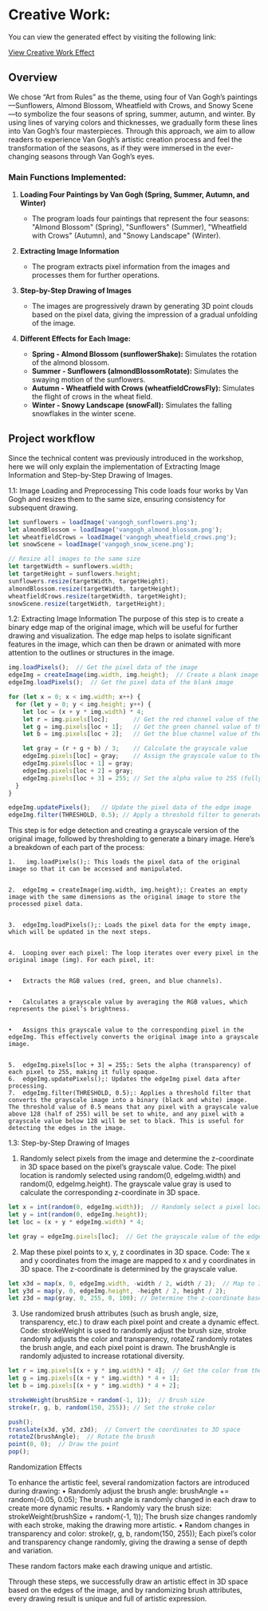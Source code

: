 # Creative Work:

You can view the generated effect by visiting the following link:

[View Creative Work Effect](  https://tianhui1112.github.io/creative_work/)


## Overview

We chose “Art from Rules” as the theme, using four of Van Gogh’s paintings—Sunflowers, Almond Blossom, Wheatfield with Crows, and Snowy Scene—to symbolize the four seasons of spring, summer, autumn, and winter. By using lines of varying colors and thicknesses, we gradually form these lines into Van Gogh’s four masterpieces. Through this approach, we aim to allow readers to experience Van Gogh’s artistic creation process and feel the transformation of the seasons, as if they were immersed in the ever-changing seasons through Van Gogh’s eyes.


### Main Functions Implemented:

1. **Loading Four Paintings by Van Gogh (Spring, Summer, Autumn, and Winter)**
   - The program loads four paintings that represent the four seasons: "Almond Blossom" (Spring), "Sunflowers" (Summer), "Wheatfield with Crows" (Autumn), and "Snowy Landscape" (Winter).

2. **Extracting Image Information**
   - The program extracts pixel information from the images and processes them for further operations.

3. **Step-by-Step Drawing of Images**
   - The images are progressively drawn by generating 3D point clouds based on the pixel data, giving the impression of a gradual unfolding of the image.

4. **Different Effects for Each Image:**
   - **Spring - Almond Blossom (sunflowerShake):** Simulates the rotation of the almond blossom.
   - **Summer - Sunflowers (almondBlossomRotate):** Simulates the swaying motion of the sunflowers.
   - **Autumn - Wheatfield with Crows (wheatfieldCrowsFly):** Simulates the flight of crows in the wheat field.
   - **Winter - Snowy Landscape (snowFall):** Simulates the falling snowflakes in the winter scene.


## Project workflow
Since the technical content was previously introduced in the workshop, here we will only explain the implementation of Extracting Image Information and Step-by-Step Drawing of Images.

1.1:  Image Loading and Preprocessing
This code loads four works by Van Gogh and resizes them to the same size, ensuring consistency for subsequent drawing.

```javascript
let sunflowers = loadImage('vangogh_sunflowers.png');
let almondBlossom = loadImage('vangogh_almond_blossom.png');
let wheatfieldCrows = loadImage('vangogh_wheatfield_crows.png');
let snowScene = loadImage('vangogh_snow_scene.png');

// Resize all images to the same size
let targetWidth = sunflowers.width;
let targetHeight = sunflowers.height;
sunflowers.resize(targetWidth, targetHeight);
almondBlossom.resize(targetWidth, targetHeight);
wheatfieldCrows.resize(targetWidth, targetHeight);
snowScene.resize(targetWidth, targetHeight);
```



1.2: Extracting Image Information 
The purpose of this step is to create a binary edge map of the original image, which will be useful for further drawing and visualization. The edge map helps to isolate significant features in the image, which can then be drawn or animated with more attention to the outlines or structures in the image.


```javascript
img.loadPixels();  // Get the pixel data of the image
edgeImg = createImage(img.width, img.height);  // Create a blank image with the same size as the original image
edgeImg.loadPixels();  // Get the pixel data of the blank image

for (let x = 0; x < img.width; x++) {
  for (let y = 0; y < img.height; y++) {
    let loc = (x + y * img.width) * 4;
    let r = img.pixels[loc];       // Get the red channel value of the current pixel
    let g = img.pixels[loc + 1];   // Get the green channel value of the current pixel
    let b = img.pixels[loc + 2];   // Get the blue channel value of the current pixel

    let gray = (r + g + b) / 3;    // Calculate the grayscale value
    edgeImg.pixels[loc] = gray;    // Assign the grayscale value to the edge image
    edgeImg.pixels[loc + 1] = gray;
    edgeImg.pixels[loc + 2] = gray;
    edgeImg.pixels[loc + 3] = 255; // Set the alpha value to 255 (fully opaque)
  }
}

edgeImg.updatePixels();   // Update the pixel data of the edge image
edgeImg.filter(THRESHOLD, 0.5); // Apply a threshold filter to generate a black-and-white binary image

```

This step is for edge detection and creating a grayscale version of the original image, followed by thresholding to generate a binary image. Here’s a breakdown of each part of the process:


	1.	 img.loadPixels();: This loads the pixel data of the original image so that it can be accessed and manipulated.

 
	2.	edgeImg = createImage(img.width, img.height);: Creates an empty image with the same dimensions as the original image to store the processed pixel data.

 
	3.	edgeImg.loadPixels();: Loads the pixel data for the empty image, which will be updated in the next steps.

 
	4.	Looping over each pixel: The loop iterates over every pixel in the original image (img). For each pixel, it:

 
	•	Extracts the RGB values (red, green, and blue channels).

 
	•	Calculates a grayscale value by averaging the RGB values, which represents the pixel’s brightness.

 
	•	Assigns this grayscale value to the corresponding pixel in the edgeImg. This effectively converts the original image into a grayscale image.

 
	5.	edgeImg.pixels[loc + 3] = 255;: Sets the alpha (transparency) of each pixel to 255, making it fully opaque.
	6.	edgeImg.updatePixels();: Updates the edgeImg pixel data after processing.
	7.	edgeImg.filter(THRESHOLD, 0.5);: Applies a threshold filter that converts the grayscale image into a binary (black and white) image. The threshold value of 0.5 means that any pixel with a grayscale value above 128 (half of 255) will be set to white, and any pixel with a grayscale value below 128 will be set to black. This is useful for detecting the edges in the image.



1.3: Step-by-Step Drawing of Images

1.  Randomly select pixels from the image and determine the z-coordinate in 3D space based on the pixel’s grayscale value.
	Code: The pixel location is randomly selected using random(0, edgeImg.width) and random(0, edgeImg.height). The grayscale value gray is used to calculate the corresponding z-coordinate in 3D space.

```javascript
let x = int(random(0, edgeImg.width));  // Randomly select a pixel location
let y = int(random(0, edgeImg.height));
let loc = (x + y * edgeImg.width) * 4;

let gray = edgeImg.pixels[loc];  // Get the grayscale value of the edge image

```



2. Map these pixel points to x, y, z coordinates in 3D space.
Code: The x and y coordinates from the image are mapped to x and y coordinates in 3D space. The z-coordinate is determined by the grayscale value.
```javascript
let x3d = map(x, 0, edgeImg.width, -width / 2, width / 2);  // Map to 3D space
let y3d = map(y, 0, edgeImg.height, -height / 2, height / 2);
let z3d = map(gray, 0, 255, 0, 100); // Determine the z-coordinate based on the grayscale value

```



3. Use randomized brush attributes (such as brush angle, size, transparency, etc.) to draw each pixel point and create a dynamic effect.
Code: strokeWeight is used to randomly adjust the brush size, stroke randomly adjusts the color and transparency, rotateZ randomly rotates the brush angle, and each pixel point is drawn. The brushAngle is randomly adjusted to increase rotational diversity.

```javascript
let r = img.pixels[(x + y * img.width) * 4];  // Get the color from the original image
let g = img.pixels[(x + y * img.width) * 4 + 1];
let b = img.pixels[(x + y * img.width) * 4 + 2];

strokeWeight(brushSize + random(-1, 1));  // Brush size
stroke(r, g, b, random(150, 255)); // Set the stroke color

push();
translate(x3d, y3d, z3d);  // Convert the coordinates to 3D space
rotateZ(brushAngle);  // Rotate the brush
point(0, 0);  // Draw the point
pop();

```

Randomization Effects

To enhance the artistic feel, several randomization factors are introduced during drawing:
	•	Randomly adjust the brush angle: brushAngle += random(-0.05, 0.05); The brush angle is randomly changed in each draw to create more dynamic results.
	•	Randomly vary the brush size: strokeWeight(brushSize + random(-1, 1)); The brush size changes randomly with each stroke, making the drawing more artistic.
	•	Random changes in transparency and color: stroke(r, g, b, random(150, 255)); Each pixel’s color and transparency change randomly, giving the drawing a sense of depth and variation.

These random factors make each drawing unique and artistic.


Through these steps, we successfully draw an artistic effect in 3D space based on the edges of the image, and by randomizing brush attributes, every drawing result is unique and full of artistic expression.
